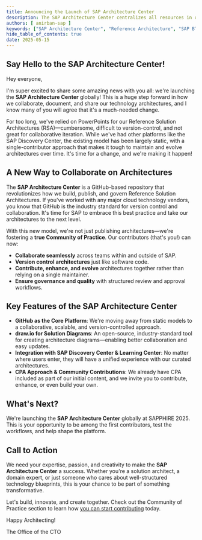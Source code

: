 ```yaml
---
title: Announcing the Launch of SAP Architecture Center
description: The SAP Architecture Center centralizes all resources in one place, enabling organizations to maximize cloud capabilities while ensuring that their solutions are secure, resilient, and optimized to their specific requirements.
authors: [ anirban-sap ]
keywords: ["SAP Architecture Center", "Reference Architecture", "SAP BTP"]
hide_table_of_contents: true
date: 2025-05-15
---
```


## Say Hello to the SAP Architecture Center!

Hey everyone,

I'm super excited to share some amazing news with you all: we're launching the **SAP Architecture Center** globally! This is a huge step forward in how we collaborate, document, and share our technology architectures, and I know many of you will agree that it's a much-needed change.

For too long, we've relied on PowerPoints for our Reference Solution Architectures (RSA)—cumbersome, difficult to version-control, and not great for collaborative iteration. While we've had other platforms like the SAP Discovery Center, the existing model has been largely static, with a single-contributor approach that makes it tough to maintain and evolve architectures over time. It's time for a change, and we're making it happen!

## A New Way to Collaborate on Architectures

The **SAP Architecture Center** is a GitHub-based repository that revolutionizes how we build, publish, and govern Reference Solution Architectures. If you've worked with any major cloud technology vendors, you know that GitHub is the industry standard for version control and collaboration. It's time for SAP to embrace this best practice and take our architectures to the next level.

With this new model, we're not just publishing architectures—we're fostering a **true Community of Practice**. Our contributors (that's you!) can now:

* **Collaborate seamlessly** across teams within and outside of SAP.
* **Version control architectures** just like software code.
* **Contribute, enhance, and evolve** architectures together rather than relying on a single maintainer.
* **Ensure governance and quality** with structured review and approval workflows.

## Key Features of the SAP Architecture Center

* **GitHub as the Core Platform**: We're moving away from static models to a collaborative, scalable, and version-controlled approach.
* **draw.io for Solution Diagrams**: An open-source, industry-standard tool for creating architecture diagrams—enabling better collaboration and easy updates.
* **Integration with SAP Discovery Center & Learning Center**: No matter where users enter, they will have a unified experience with our curated architectures.
* **CPA Approach & Community Contributions**: We already have CPA included as part of our initial content, and we invite you to contribute, enhance, or even build your own.

## What's Next?

We're launching the **SAP Architecture Center** globally at SAPPHIRE 2025. This is your opportunity to be among the first contributors, test the workflows, and help shape the platform.

## Call to Action

We need your expertise, passion, and creativity to make the **SAP Architecture Center** a success. Whether you're a solution architect, a domain expert, or just someone who cares about well-structured technology blueprints, this is your chance to be part of something transformative.

Let's build, innovate, and create together. Check out the Community of Practice section to learn how [you can start contributing](/community/contribution) today.

Happy Architecting!

The Office of the CTO

<!-- truncate -->